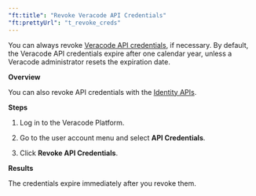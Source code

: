 ```yaml
---
"ft:title": "Revoke Veracode API Credentials"
"ft:prettyUrl": "t_revoke_creds"
---
```

You can always revoke [Veracode API credentials](https://docs.veracode.com/r/c_api_credentials3), if necessary. By default, the Veracode API credentials expire after one calendar year, unless a Veracode administrator resets the expiration date.

<p font-size="13pt"><b>Overview</b></p>

You can also revoke API credentials with the [Identity APIs](https://docs.veracode.com/r/t_revoke_creds).

<p font-size="13pt"><b>Steps</b></p>

1.  Log in to the Veracode Platform.

2.  Go to the user account menu and select **API Credentials**.

3.  Click **Revoke API Credentials**.

<p font-size="13pt"><b>Results</b></p>

The credentials expire immediately after you revoke them.